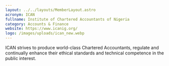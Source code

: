 ```yaml
---
layout: ../../layouts/MemberLayout.astro
acronym: ICAN
fullname: Institute of Chartered Accountants of Nigeria
category: Accounts & Finance
website: https://www.icanig.org/
logo: /images/uploads/ican_new.webp
---
```

ICAN strives to produce world-class Chartered Accountants, regulate and continually enhance their ethical standards and technical competence in the public interest.
